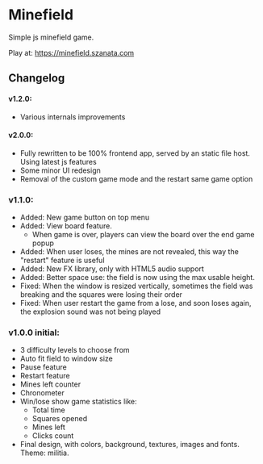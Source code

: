 # Minefield

Simple js minefield game.

Play at: https://minefield.szanata.com


## Changelog

#### v1.2.0:
  - Various internals improvements

#### v2.0.0:
  - Fully rewritten to be 100% frontend app, served by an static file host. Using latest js features
  - Some minor UI redesign
  - Removal of the custom game mode and the restart same game option

### v1.1.0:
  - Added: New game button on top menu
  - Added: View board feature.
    - When game is over, players can view the board over the end game popup
  - Added: When user loses, the mines are not revealed, this way the "restart" feature is useful
  - Added: New FX library, only with HTML5 audio support
  - Added: Better space use: the field is now using the max usable height.
  - Fixed: When the window is resized vertically, sometimes the field was breaking and the squares were losing their order
  - Fixed: When user restart the game from a lose, and soon loses again, the explosion sound was not being played

### v1.0.0 **initial**:
  - 3 difficulty levels to choose from
  - Auto fit field to window size
  - Pause feature
  - Restart feature
  - Mines left counter
  - Chronometer
  - Win/lose show game statistics like:
    - Total time
    - Squares opened
    - Mines left
    - Clicks count
  - Final design, with colors, background, textures, images and fonts. Theme: militia.
